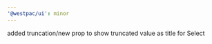 ```yaml
---
'@westpac/ui': minor
---
```


added truncation/new prop to show truncated value as title for Select
